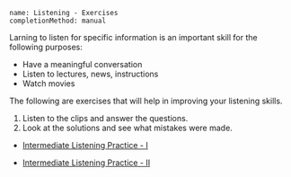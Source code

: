 ```ngMeta
name: Listening - Exercises
completionMethod: manual
```

Larning to listen for specific information is an important skill for the following purposes:
* Have a meaningful conversation
* Listen to lectures, news, instructions
* Watch movies

The following are exercises that will help in improving your listening skills.

1. Listen to the clips and answer the questions.
2. Look at the solutions and see what mistakes were made.

* [Intermediate Listening Practice - I](http://learnenglishteens.britishcouncil.org/skills/listening/intermediate-b1-listening)

* [Intermediate Listening Practice - II](http://learnenglishteens.britishcouncil.org/skills/listening/upper-intermediate-b2-listening)